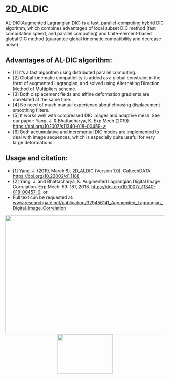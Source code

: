 # 2D_ALDIC 
AL-DIC(Augmented Lagrangian DIC) is a fast, parallel-computing hybrid DIC algorithm, which combines advantages of local subset DIC method (fast computation speed, and parallel computing) and finite-element-based global DIC method (guarantee global kinematic compatibility and decrease noise).  

## Advantages of AL-DIC algorithm:
* [1] It’s a fast algorithm using distributed parallel computing.  
* [2]	Global kinematic compatibility is added as a global constraint in the form of augmented Lagrangian, and solved using Alternating Direction Method of Multipliers scheme.
* [3]	Both displacement fields and affine deformation gradients are correlated at the same time.
* [4]	No need of much manual experience about choosing displacement smoothing filters.
* [5]	It works well with compressed DIC images and adaptive mesh. See our paper: Yang, J. & Bhattacharya, K. Exp Mech (2019). https://doi.org/10.1007/s11340-018-00459-y;
* [6]	Both accumulative and incremental DIC modes are implemented to deal with image sequences, which is especially quite useful for very large deformations.

## Usage and citation:
* [1] Yang, J. (2019, March 6). 2D_ALDIC (Version 1.0). CaltechDATA. https://doi.org/10.22002/d1.1188
* [2] Yang, J. and Bhattacharya, K. Augmented Lagrangian Digital Image Correlation. Exp.Mech. 59: 187, 2018. https://doi.org/10.1007/s11340-018-00457-0.   or 
* Full text can be requested at: www.researchgate.net/publication/329456141_Augmented_Lagrangian_Digital_Image_Correlation  

<p align="center">
  <img width="673" height="377" src="https://github.com/jyang526843/2D_ALDIC_v3/blob/master/logo_aldic.png">
  <img width="175" height="125" src="https://github.com/jyang526843/2D_ALDIC_v3/blob/master/Example_aldic_foam_compression_strain_eyy.gif">
</p>


 

